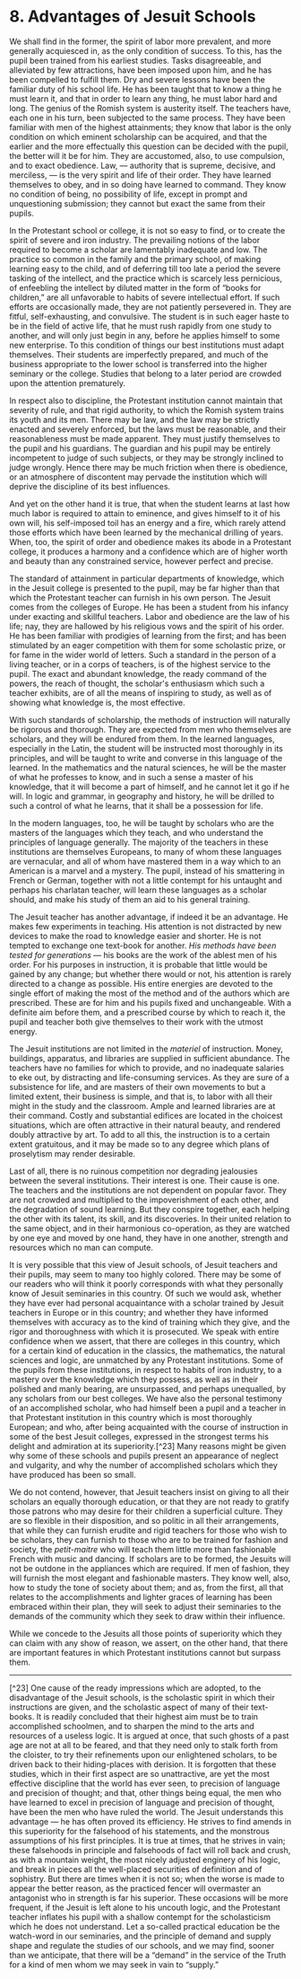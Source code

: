 # 8. Advantages of Jesuit Schools

We shall find in the former, the spirit of labor more prevalent, and more generally acquiesced in, as the only condition of success. To this, has the pupil been trained from his earliest studies. Tasks disagreeable, and alleviated by few attractions, have been imposed upon him, and he has been compelled to fulfill them. Dry and severe lessons have been the familiar duty of his school life. He has been taught that to know a thing he must learn it, and that in order to learn any thing, he must labor hard and long. The genius of the Romish system is austerity itself. The teachers have, each one in his turn, been subjected to the same process. They have been familiar with men of the highest attainments; they know that labor is the only condition on which eminent scholarship can be acquired, and that the earlier and the more effectually this question can be decided with the pupil, the better will it be for him. They are accustomed, also, to use compulsion, and to exact obedience. Law, — authority that is supreme, decisive, and merciless, — is the very spirit and life of their order. They have learned themselves to obey, and in so doing have learned to command. They know no condition of being, no possibility of life, except in prompt and unquestioning submission; they cannot but exact the same from their pupils.

In the Protestant school or college, it is not so easy to find, or to create the spirit of severe and iron industry. The prevailing notions of the labor required to become a scholar are lamentably inadequate and low. The practice so common in the family and the primary school, of making learning easy to the child, and of deferring till too late a period the severe tasking of the intellect, and the practice which is scarcely less pernicious, of enfeebling the intellect by diluted matter in the form of “books for children,” are all unfavorable to habits of severe intellectual effort. If such efforts are occasionally made, they are not patiently persevered in. They are fitful, self-exhausting, and convulsive. The student is in such eager haste to be in the field of active life, that he must rush rapidly from one study to another, and will only just begin in any, before he applies himself to some new enterprise. To this condition of things our best institutions must adapt themselves. Their students are imperfectly prepared, and much of the business appropriate to the lower school is transferred into the higher seminary or the college. Studies that belong to a later period are crowded upon the attention prematurely.

In respect also to discipline, the Protestant institution cannot maintain that severity of rule, and that rigid authority, to which the Romish system trains its youth and its men. There may be law, and the law may be strictly enacted and severely enforced, but the laws must be reasonable, and their reasonableness must be made apparent. They must justify themselves to the pupil and his guardians. The guardian and his pupil may be entirely incompetent to judge of such subjects, or they may be strongly inclined to judge wrongly. Hence there may be much friction when there is obedience, or an atmosphere of discontent may pervade the institution which will deprive the discipline of its best influences.

And yet on the other hand it is true, that when the student learns at last how much labor is required to attain to eminence, and gives himself to it of his own will, his self-imposed toil has an energy and a fire, which rarely attend those efforts which have been learned by the mechanical drilling of years. When, too, the spirit of order and obedience makes its abode in a Protestant college, it produces a harmony and a confidence which are of higher worth and beauty than any constrained service, however perfect and precise.

The standard of attainment in particular departments of knowledge, which in the Jesuit college is presented to the pupil, may be far higher than that which the Protestant teacher can furnish in his own person. The Jesuit comes from the colleges of Europe. He has been a student from his infancy under exacting and skillful teachers. Labor and obedience are the law of his life; nay, they are hallowed by his religious vows and the spirit of his order. He has been familiar with prodigies of learning from the first; and has been stimulated by an eager competition with them for some scholastic prize, or for fame in the wider world of letters. Such a standard in the person of a living teacher, or in a corps of teachers, is of the highest service to the pupil. The exact and abundant knowledge, the ready command of the powers, the reach of thought, the scholar's enthusiasm which such a teacher exhibits, are of all the means of inspiring to study, as well as of showing what knowledge is, the most effective.

With such standards of scholarship, the methods of instruction will naturally be rigorous and thorough. They are expected from men who themselves are scholars, and they will be endured from them. In the learned languages, especially in the Latin, the student will be instructed most thoroughly in its principles, and will be taught to write and converse in this language of the learned. In the mathematics and the natural sciences, he will be the master of what he professes to know, and in such a sense a master of his knowledge, that it will become a part of himself, and he cannot let it go if he will. In logic and grammar, in geography and history, he will be drilled to such a control of what he learns, that it shall be a possession for life.

In the modern languages, too, he will be taught by scholars who are the masters of the languages which they teach, and who understand the principles of language generally. The majority of the teachers in these institutions are themselves Europeans, to many of whom these languages are vernacular, and all of whom have mastered them in a way which to an American is a marvel and a mystery. The pupil, instead of his smattering in French or German, together with not a little contempt for his untaught and perhaps his charlatan teacher, will learn these languages as a scholar should, and make his study of them an aid to his general training.

The Jesuit teacher has another advantage, if indeed it be an advantage. He makes few experiments in teaching. His attention is not distracted by new devices to make the road to knowledge easier and shorter. He is not tempted to exchange one text-book for another. *His methods have been tested for generations* — his books are the work of the ablest men of his order. For his purposes in instruction, it is probable that little would be gained by any change; but whether there would or not, his attention is rarely directed to a change as possible. His entire energies are devoted to the single effort of making the most of the method and of the authors which are prescribed. These are for him and his pupils fixed and unchangeable. With a definite aim before them, and a prescribed course by which to reach it, the pupil and teacher both give themselves to their work with the utmost energy.

The Jesuit institutions are not limited in the *materiel* of instruction. Money, buildings, apparatus, and libraries are supplied in sufficient abundance. The teachers have no families for which to provide, and no inadequate salaries to eke out, by distracting and life-consuming services. As they are sure of a subsistence for life, and are masters of their own movements to but a limited extent, their business is simple, and that is, to labor with all their might in the study and the classroom. Ample and learned libraries are at their command. Costly and substantial edifices are located in the choicest situations, which are often attractive in their natural beauty, and rendered doubly attractive by art. To add to all this, the instruction is to a certain extent gratuitous, and it may be made so to any degree which plans of proselytism may render desirable.

Last of all, there is no ruinous competition nor degrading jealousies between the several institutions. Their interest is one. Their cause is one. The teachers and the institutions are not dependent on popular favor. They are not crowded and multiplied to the impoverishment of each other, and the degradation of sound learning. But they conspire together, each helping the other with its talent, its skill, and its discoveries. In their united relation to the same object, and in their harmonious co-operation, as they are watched by one eye and moved by one hand, they have in one another, strength and resources which no man can compute.

It is very possible that this view of Jesuit schools, of Jesuit teachers and their pupils, may seem to many too highly colored. There may be some of our readers who will think it poorly corresponds with what they personally know of Jesuit seminaries in this country. Of such we would ask, whether they have ever had personal acquaintance with a scholar trained by Jesuit teachers in Europe or in this country; and whether they have informed themselves with accuracy as to the kind of training which they give, and the rigor and thoroughness with which it is prosecuted. We speak with entire confidence when we assert, that there are colleges in this country, which for a certain kind of education in the classics, the mathematics, the natural sciences and logic, are unmatched by any Protestant institutions. Some of the pupils from these institutions, in respect to habits of iron industry, to a mastery over the knowledge which they possess, as well as in their polished and manly bearing, are unsurpassed, and perhaps unequalled, by any scholars from our best colleges. We have also the personal testimony of an accomplished scholar, who had himself been a pupil and a teacher in that Protestant institution in this country which is most thoroughly European; and who, after being acquainted with the course of instruction in some of the best Jesuit colleges, expressed in the strongest terms his delight and admiration at its superiority.[^23] Many reasons might be given why some of these schools and pupils present an appearance of neglect and vulgarity, and why the number of accomplished scholars which they have produced has been so small.

We do not contend, however, that Jesuit teachers insist on giving to all their scholars an equally thorough education, or that they are not ready to gratify those patrons who may desire for their children a superficial culture. They are so flexible in their disposition, and so politic in all their arrangements, that while they can furnish erudite and rigid teachers for those who wish to be scholars, they can furnish to those who are to be trained for fashion and society, the *petit-maitre* who will teach them little more than fashionable French with music and dancing. If scholars are to be formed, the Jesuits will not be outdone in the appliances which are required. If men of fashion, they will furnish the most elegant and fashionable masters. They know well, also, how to study the tone of society about them; and as, from the first, all that relates to the accomplishments and lighter graces of learning has been embraced within their plan, they will seek to adjust their seminaries to the demands of the community which they seek to draw within their influence.

While we concede to the Jesuits all those points of superiority which they can claim with any show of reason, we assert, on the other hand, that there are important features in which Protestant institutions cannot but surpass them.

---

[^23] One cause of the ready impressions which are adopted, to the disadvantage of the Jesuit schools, is the scholastic spirit in which their instructions are given, and the scholastic aspect of many of their text-books. It is readily concluded that their highest aim must be to train accomplished schoolmen, and to sharpen the mind to the arts and resources of a useless logic. It is argued at once, that such ghosts of a past age are not at all to be feared, and that they need only to stalk forth from the cloister, to try their refinements upon our enlightened scholars, to be driven back to their hiding-places with derision. It is forgotten that these studies, which in their first aspect are so unattractive, are yet the most effective discipline that the world has ever seen, to precision of language and precision of thought; and that, other things being equal, the men who have learned to excel in precision of language and precision of thought, have been the men who have ruled the world. The Jesuit understands this advantage — he has often proved its efficiency. He strives to find amends in this superiority for the falsehood of his statements, and the monstrous assumptions of his first principles. It is true at times, that he strives in vain; these falsehoods in principle and falsehoods of fact will roll back and crush, as with a mountain weight, the most nicely adjusted enginery of his logic, and break in pieces all the well-placed securities of definition and of sophistry. But there are times when it is not so; when the worse is made to appear the better reason, as the practiced fencer will overmaster an antagonist who in strength is far his superior. These occasions will be more frequent, if the Jesuit is left alone to his uncouth logic, and the Protestant teacher inflates his pupil with a shallow contempt for the scholasticism which he does not understand. Let a so-called practical education be the watch-word in our seminaries, and the principle of demand and supply shape and regulate the studies of our schools, and we may find, sooner than we anticipate, that there will be a “demand” in the service of the Truth for a kind of men whom we may seek in vain to “supply.”